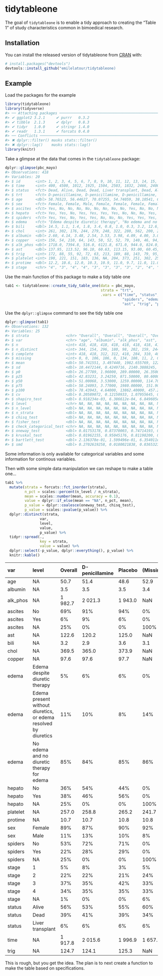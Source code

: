 
<!-- README.md is generated from README.Rmd. Please edit that file -->

# tidytableone

<!-- badges: start -->

<!-- badges: end -->

The goal of `tidytableone` is to enable a tidy approach to creating the
“Table 1” of study characteristics common in bimoedical research.

## Installation

You can install the released version of tidytableone from
[CRAN](https://CRAN.R-project.org) with:

``` r
# install.packages("devtools")
devtools::install_github("emilelatour/tidytableone)
```

## Example

Load the packages for the example

``` r
library(tidytableone)
library(tidyverse)
#> ── Attaching packages ───────────────────────────────────────────────────────────────────────────────────── tidyverse 1.2.1 ──
#> ✔ ggplot2 3.2.1     ✔ purrr   0.3.2
#> ✔ tibble  2.1.3     ✔ dplyr   0.8.3
#> ✔ tidyr   1.0.0     ✔ stringr 1.4.0
#> ✔ readr   1.3.1     ✔ forcats 0.4.0
#> ── Conflicts ──────────────────────────────────────────────────────────────────────────────────────── tidyverse_conflicts() ──
#> ✖ dplyr::filter() masks stats::filter()
#> ✖ dplyr::lag()    masks stats::lag()
library(knitr)
```

Take a glimpse at the data that comes in the `tidytableone` package:

``` r
dplyr::glimpse(pbc_mayo)
#> Observations: 418
#> Variables: 20
#> $ id       <int> 1, 2, 3, 4, 5, 6, 7, 8, 9, 10, 11, 12, 13, 14, 15, 16, …
#> $ time     <int> 400, 4500, 1012, 1925, 1504, 2503, 1832, 2466, 2400, 51…
#> $ status   <fct> Dead, Alive, Dead, Dead, Liver transplant, Dead, Alive,…
#> $ trt      <fct> D-penicillamine, D-penicillamine, D-penicillamine, D-pe…
#> $ age      <dbl> 58.76523, 56.44627, 70.07255, 54.74059, 38.10541, 66.25…
#> $ sex      <fct> Female, Female, Male, Female, Female, Female, Female, F…
#> $ ascites  <fct> Yes, No, No, No, No, No, No, No, No, Yes, No, No, No, Y…
#> $ hepato   <fct> Yes, Yes, No, Yes, Yes, Yes, Yes, No, No, No, Yes, No, …
#> $ spiders  <fct> Yes, Yes, No, Yes, Yes, No, No, No, Yes, Yes, Yes, Yes,…
#> $ edema    <fct> "Edema despite diuretic therapy", "No edema and no diur…
#> $ bili     <dbl> 14.5, 1.1, 1.4, 1.8, 3.4, 0.8, 1.0, 0.3, 3.2, 12.6, 1.4…
#> $ chol     <int> 261, 302, 176, 244, 279, 248, 322, 280, 562, 200, 259, …
#> $ albumin  <dbl> 2.60, 4.14, 3.48, 2.54, 3.53, 3.98, 4.09, 4.00, 3.08, 2…
#> $ copper   <int> 156, 54, 210, 64, 143, 50, 52, 52, 79, 140, 46, 94, 40,…
#> $ alk_phos <dbl> 1718.0, 7394.8, 516.0, 6121.8, 671.0, 944.0, 824.0, 465…
#> $ ast      <dbl> 137.95, 113.52, 96.10, 60.63, 113.15, 93.00, 60.45, 28.…
#> $ trig     <int> 172, 88, 55, 92, 72, 63, 213, 189, 88, 143, 79, 95, 130…
#> $ platelet <int> 190, 221, 151, 183, 136, NA, 204, 373, 251, 302, 258, 7…
#> $ protime  <dbl> 12.2, 10.6, 12.0, 10.3, 10.9, 11.0, 9.7, 11.0, 11.0, 11…
#> $ stage    <chr> "4", "3", "4", "4", "3", "3", "3", "3", "2", "4", "4", …
```

Use the main function of this package to make a tidy table one

``` r
tab1 <- tidytableone::create_tidy_table_one(data = pbc_mayo, 
                                            strata = "trt", 
                                            .vars = c("time", "status", "trt", "age", "sex", "ascites", "hepato",
                                                      "spiders", "edema", "bili", "chol", "albumin", "copper", "alk_phos",
                                                      "ast", "trig", "platelet", "protime", "stage"))
```

Use the `dplyr::glimpse` command to see the tidy table one

``` r
dplyr::glimpse(tab1)
#> Observations: 132
#> Variables: 25
#> $ strata                 <chr> "Overall", "Overall", "Overall", "Overall…
#> $ var                    <chr> "age", "albumin", "alk_phos", "ast", "bil…
#> $ n                      <int> 418, 418, 418, 418, 418, 418, 418, 418, 4…
#> $ n_distinct             <int> 344, 154, 296, 180, 98, 202, 159, 244, 49…
#> $ complete               <int> 418, 418, 312, 312, 418, 284, 310, 407, 4…
#> $ missing                <int> 0, 0, 106, 106, 0, 134, 108, 11, 2, 0, 13…
#> $ mean                   <dbl> 50.741551, 3.497440, 1982.655769, 122.556…
#> $ sd                     <dbl> 10.4472144, 0.4249716, 2140.3888245, 56.6…
#> $ p0                     <dbl> 26.27789, 1.96000, 289.00000, 26.35000, 0…
#> $ p25                    <dbl> 42.83231, 3.24250, 871.50000, 80.60000, 0…
#> $ p50                    <dbl> 51.00068, 3.53000, 1259.00000, 114.70000,…
#> $ p75                    <dbl> 58.24093, 3.77000, 1980.00000, 151.90000,…
#> $ p100                   <dbl> 78.43943, 4.64000, 13862.40000, 457.25000…
#> $ cv                     <dbl> 0.20589072, 0.12150933, 1.07955645, 0.462…
#> $ shapiro_test           <dbl> 8.918234e-03, 6.386612e-04, 6.849605e-26,…
#> $ level                  <chr> NA, NA, NA, NA, NA, NA, NA, NA, NA, NA, N…
#> $ n_level                <dbl> NA, NA, NA, NA, NA, NA, NA, NA, NA, NA, N…
#> $ n_strata               <dbl> NA, NA, NA, NA, NA, NA, NA, NA, NA, NA, N…
#> $ chisq_test             <dbl> NA, NA, NA, NA, NA, NA, NA, NA, NA, NA, N…
#> $ fisher_test            <dbl> NA, NA, NA, NA, NA, NA, NA, NA, NA, NA, N…
#> $ check_categorical_test <chr> NA, NA, NA, NA, NA, NA, NA, NA, NA, NA, N…
#> $ oneway_test            <dbl> 0.01753178, 0.87370003, 0.74714193, 0.460…
#> $ kruskal_test           <dbl> 0.01962155, 0.95045176, 0.81198200, 0.458…
#> $ bartlett_test          <dbl> 2.136378e-01, 1.599496e-01, 6.354011e-01,…
#> $ smd                    <dbl> 0.2702619258, 0.0180021838, 0.0365323630,…
```

Some information is only available for categorical variables and some
information for continous variables.

Then with some simple data manipulation we can reshape to make a table
one…

``` r
tab1 %>% 
  mutate(strata = forcats::fct_inorder(strata), 
         n_pct = scales::percent(n_level / n_strata), 
         mean = scales::number(mean, accuracy = 0.1), 
         value = dplyr::if_else(mean == "NA", n_pct, mean), 
         p_value = dplyr::coalesce(oneway_test, chisq_test), 
         p_value = scales::pvalue(p_value)) %>% 
  dplyr::distinct(strata, 
                var, 
                level, 
                value, 
                p_value) %>% 
  tidyr::spread(., 
                key = strata, 
                value = value) %>% 
  dplyr::select(-p_value, dplyr::everything(), p_value) %>% 
  knitr::kable()
```

| var       | level                                                           | Overall | D-penicillamine | Placebo | (Missing) | p\_value |
| :-------- | :-------------------------------------------------------------- | :------ | :-------------- | :------ | :-------- | :------- |
| age       | NA                                                              | 50.7    | 51.4            | 48.6    | 52.9      | 0.018    |
| albumin   | NA                                                              | 3.5     | 3.5             | 3.5     | 3.4       | 0.874    |
| alk\_phos | NA                                                              | 1 982.7 | 2 021.3         | 1 943.0 | NaN       | 0.747    |
| ascites   | No                                                              | 69%     | 91%             | 94%     | 0%        | 0.567    |
| ascites   | Yes                                                             | 6%      | 9%              | 6%      | 0%        | 0.567    |
| ascites   | NA                                                              | 25%     | 0%              | 0%      | 100%      | 0.567    |
| ast       | NA                                                              | 122.6   | 120.2           | 125.0   | NaN       | 0.460    |
| bili      | NA                                                              | 3.2     | 2.9             | 3.6     | 3.1       | 0.133    |
| chol      | NA                                                              | 369.5   | 365.0           | 373.9   | NaN       | 0.747    |
| copper    | NA                                                              | 97.6    | 97.6            | 97.7    | NaN       | 0.999    |
| edema     | Edema despite diuretic therapy                                  | 5%      | 6%              | 6%      | 0%        | 0.877    |
| edema     | Edema present without diuretics, or edema resolved by diuretics | 11%     | 10%             | 8%      | 14%       | 0.877    |
| edema     | No edema and no diuretic therapy for edema                      | 85%     | 84%             | 85%     | 86%       | 0.877    |
| hepato    | No                                                              | 36%     | 54%             | 44%     | 0%        | 0.088    |
| hepato    | Yes                                                             | 38%     | 46%             | 56%     | 0%        | 0.088    |
| hepato    | NA                                                              | 25%     | 0%              | 0%      | 100%      | 0.088    |
| platelet  | NA                                                              | 257.0   | 258.8           | 265.2   | 241.7     | 0.554    |
| protime   | NA                                                              | 10.7    | 10.7            | 10.8    | 10.8      | 0.199    |
| sex       | Female                                                          | 89%     | 87%             | 90%     | 92%       | 0.421    |
| sex       | Male                                                            | 11%     | 13%             | 10%     | 8%        | 0.421    |
| spiders   | No                                                              | 53%     | 72%             | 71%     | 0%        | 0.985    |
| spiders   | Yes                                                             | 22%     | 28%             | 29%     | 0%        | 0.985    |
| spiders   | NA                                                              | 25%     | 0%              | 0%      | 100%      | 0.985    |
| stage     | 1                                                               | 5%      | 8%              | 3%      | 5%        | 0.201    |
| stage     | 2                                                               | 22%     | 22%             | 21%     | 24%       | 0.201    |
| stage     | 3                                                               | 37%     | 35%             | 42%     | 33%       | 0.201    |
| stage     | 4                                                               | 34%     | 35%             | 35%     | 33%       | 0.201    |
| stage     | NA                                                              | 1%      | 0%              | 0%      | 6%        | 0.201    |
| status    | Alive                                                           | 56%     | 53%             | 55%     | 60%       | 0.894    |
| status    | Dead                                                            | 39%     | 41%             | 39%     | 34%       | 0.894    |
| status    | Liver transplant                                                | 6%      | 6%              | 6%      | 6%        | 0.894    |
| time      | NA                                                              | 1 917.8 | 2 015.6         | 1 996.9 | 1 657.1   | 0.883    |
| trig      | NA                                                              | 124.7   | 124.1           | 125.3   | NaN       | 0.886    |

This is rough, but you get the idea. The plan is to next create a
function to make the table based on specifications.
